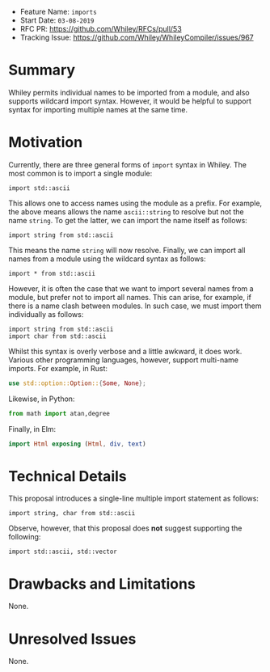 - Feature Name: `imports`
- Start Date: `03-08-2019`
- RFC PR: https://github.com/Whiley/RFCs/pull/53
- Tracking Issue: https://github.com/Whiley/WhileyCompiler/issues/967

# Summary

Whiley permits individual names to be imported from a module, and also
supports wildcard import syntax.  However, it would be helpful to
support syntax for importing multiple names at the same time.

# Motivation

Currently, there are three general forms of `import` syntax in Whiley.
The most common is to import a single module:

```Whiley
import std::ascii
```

This allows one to access names using the module as a prefix.  For
example, the above means allows the name `ascii::string` to resolve
but not the name `string`.  To get the latter, we can import the name
itself as follows:

```Whiley
import string from std::ascii
```

This means the name `string` will now resolve.  Finally, we can import
all names from a module using the wildcard syntax as follows:

```Whiley
import * from std::ascii
```

However, it is often the case that we want to import several names
from a module, but prefer not to import all names.  This can arise,
for example, if there is a name clash between modules.  In such case,
we must import them individually as follows:

```Whiley
import string from std::ascii
import char from std::ascii
```

Whilst this syntax is overly verbose and a little awkward, it does
work.  Various other programming languages, however, support
multi-name imports.  For example, in Rust:

```Rust
use std::option::Option::{Some, None};
```
Likewise, in Python:
```Python
from math import atan,degree
```
Finally, in Elm:
```Elm
import Html exposing (Html, div, text)
```

# Technical Details

This proposal introduces a single-line multiple import statement as
follows:

```Whiley
import string, char from std::ascii
```

Observe, however, that this proposal does **not** suggest supporting
the following:

```Whiley
import std::ascii, std::vector
```

# Drawbacks and Limitations

None.

# Unresolved Issues

None.
